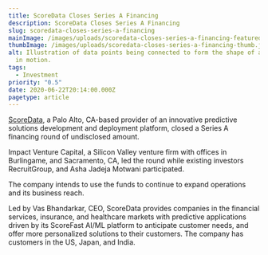 ```yaml
---
title: ScoreData Closes Series A Financing
description: ScoreData Closes Series A Financing
slug: scoredata-closes-series-a-financing
mainImage: /images/uploads/scoredata-closes-series-a-financing-featured.jpg
thumbImage: /images/uploads/scoredata-closes-series-a-financing-thumb.jpg
alt: Illustration of data points being connected to form the shape of a person
  in motion.
tags:
  - Investment
priority: "0.5"
date: 2020-06-22T20:14:00.000Z
pagetype: article
---
```

[ScoreData](https://scoredata.com/), a Palo Alto, CA-based provider of an innovative predictive solutions development and deployment platform, closed a Series A financing round of undisclosed amount.

Impact Venture Capital, a Silicon Valley venture firm with offices in Burlingame, and Sacramento, CA, led the round while existing investors RecruitGroup, and Asha Jadeja Motwani participated.

The company intends to use the funds to continue to expand operations and its business reach.

Led by Vas Bhandarkar, CEO, ScoreData provides companies in the financial services, insurance, and healthcare markets with predictive applications driven by its ScoreFast AI/ML platform to anticipate customer needs, and offer more personalized solutions to their customers. The company has customers in the US, Japan, and India.